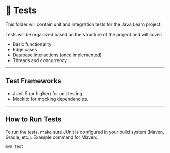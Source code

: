 # 🧪 Tests

This folder will contain unit and integration tests for the Java Learn project.

Tests will be organized based on the structure of the project and will cover:
- Basic functionality
- Edge cases
- Database interactions (once implemented)
- Threads and concurrency

---

## Test Frameworks
- JUnit 5 (or higher) for unit testing.
- Mockito for mocking dependencies.

---

## How to Run Tests
To run the tests, make sure JUnit is configured in your build system (Maven, Gradle, etc.). Example command for Maven:

```bash
mvn test
```